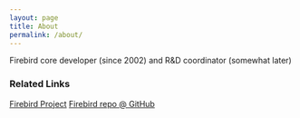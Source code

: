 ```yaml
---
layout: page
title: About
permalink: /about/
---
```


Firebird core developer (since 2002) and R&D coordinator (somewhat later)

### Related Links

[Firebird Project](https://www.firebirdsql.org)
[Firebird repo @ GitHub](https://github.com/FirebirdSQL/firebird)
